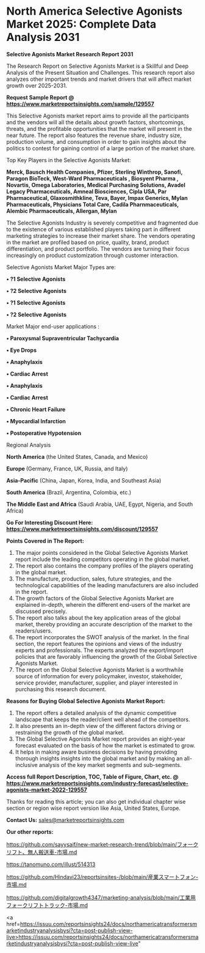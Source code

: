 # North America Selective Agonists Market 2025: Complete Data Analysis 2031

<strong>Selective Agonists Market Research Report 2031</strong>

The Research Report on Selective Agonists Market is a Skillful and Deep Analysis of the Present Situation and Challenges. This research report also analyzes other important trends and market drivers that will affect market growth over 2025-2031.

<strong>Request Sample Report @ <a href=https://www.marketreportsinsights.com/sample/129557>https://www.marketreportsinsights.com/sample/129557</a></strong>

This Selective Agonists market report aims to provide all the participants and the vendors will all the details about growth factors, shortcomings, threats, and the profitable opportunities that the market will present in the near future. The report also features the revenue share, industry size, production volume, and consumption in order to gain insights about the politics to contest for gaining control of a large portion of the market share.

Top Key Players in the Selective Agonists Market:

<strong>Merck, Bausch Health Companies, Pfizer, Sterling Winthrop, Sanofi, Paragon BioTeck, West-Ward Pharmaceuticals , Biosyent Pharma , Novartis, Omega Laboratories, Medical Purchasing Solutions, Avadel Legacy Pharmaceuticals, Amneal Biosciences, Cipla USA, Par Pharmaceutical, Glaxosmithkline, Teva, Bayer, Impax Generics, Mylan Pharmaceuticals, Physicians Total Care, Cadila Pharnmaceuticals, Alembic Pharmaceuticals, Allergan, Mylan</strong>

The Selective Agonists Industry is severely competitive and fragmented due to the existence of various established players taking part in different marketing strategies to increase their market share. The vendors operating in the market are profiled based on price, quality, brand, product differentiation, and product portfolio. The vendors are turning their focus increasingly on product customization through customer interaction.

Selective Agonists Market Major Types are:

<strong>• ?1 Selective Agonists

• ?2 Selective Agonists

• ?1 Selective Agonists

• ?2 Selective Agonists</strong>

Market Major end-user applications :

<strong>• Paroxysmal Supraventricular Tachycardia

• Eye Drops

• Anaphylaxis

• Cardiac Arrest

• Anaphylaxis

• Cardiac Arrest

• Chronic Heart Failure

• Myocardial Infarction

• Postoperative Hypotension</strong>

Regional Analysis

</u><strong><b>North America</b></strong> (the United States, Canada, and Mexico)

<strong><b>Europe </b></strong>(Germany, France, UK, Russia, and Italy)

<strong><b>Asia-Pacific</b></strong> (China, Japan, Korea, India, and Southeast Asia)

<strong><b>South America</b></strong> (Brazil, Argentina, Colombia, etc.)

<strong><b>The Middle East and Africa</b></strong> (Saudi Arabia, UAE, Egypt, Nigeria, and South Africa)

<strong>Go For Interesting Discount Here: <a href=https://www.marketreportsinsights.com/discount/129557>https://www.marketreportsinsights.com/discount/129557</a></strong>

<strong>Points Covered in The Report:</strong>
<ol>
  <li>The major points considered in the Global Selective Agonists Market report include the leading competitors operating in the global market.</li>
  <li>The report also contains the company profiles of the players operating in the global market.</li>
  <li>The manufacture, production, sales, future strategies, and the technological capabilities of the leading manufacturers are also included in the report.</li>
  <li>The growth factors of the Global Selective Agonists Market are explained in-depth, wherein the different end-users of the market are discussed precisely.</li>
  <li>The report also talks about the key application areas of the global market, thereby providing an accurate description of the market to the readers/users.</li>
  <li>The report incorporates the SWOT analysis of the market. In the final section, the report features the opinions and views of the industry experts and professionals. The experts analyzed the export/import policies that are favorably influencing the growth of the Global Selective Agonists Market.</li>
  <li>The report on the Global Selective Agonists Market is a worthwhile source of information for every policymaker, investor, stakeholder, service provider, manufacturer, supplier, and player interested in purchasing this research document.</li>
</ol>
<strong>Reasons for Buying Global Selective Agonists Market Report:</strong>

<ol>
  <li>The report offers a detailed analysis of the dynamic competitive landscape that keeps the reader/client well ahead of the competitors.</li>
  <li>It also presents an in-depth view of the different factors driving or restraining the growth of the global market.</li>
  <li>The Global Selective Agonists Market report provides an eight-year forecast evaluated on the basis of how the market is estimated to grow.</li>
  <li>It helps in making aware business decisions by having providing thorough insights insights into the global market and by making an all-inclusive analysis of the key market segments and sub-segments.</li>
</ol>
<strong>Access full Report Description, TOC, Table of Figure, Chart, etc. @ <a href=https://www.marketreportsinsights.com/industry-forecast/selective-agonists-market-2022-129557>https://www.marketreportsinsights.com/industry-forecast/selective-agonists-market-2022-129557</a></strong>


Thanks for reading this article; you can also get individual chapter wise section or region wise report version like Asia, United States, Europe.

<strong>Contact Us:</strong>
sales@marketreportsinsights.com

<strong>Our other reports:</strong>

<a href=https://github.com/sayysaif/new-market-research-trend/blob/main/フォークリフト、無人搬送車-市場.md>https://github.com/sayysaif/new-market-research-trend/blob/main/フォークリフト、無人搬送車-市場.md</a>

<a href=https://tanomuno.com/illust/514313>https://tanomuno.com/illust/514313</a>

<a href=https://github.com/Hindavi23/reportsinsites-/blob/main/産業スマートフォン-市場.md>https://github.com/Hindavi23/reportsinsites-/blob/main/産業スマートフォン-市場.md</a>

<a href=https://github.com/digitalgrowth4347/marketing-analysis/blob/main/工業用フォークリフトトラック-市場.md>https://github.com/digitalgrowth4347/marketing-analysis/blob/main/工業用フォークリフトトラック-市場.md</a>

<a href=https://issuu.com/reportsinsights24/docs/northamericatransformersmarketindustryanalysisbysi?cta=post-publish-view-live>https://issuu.com/reportsinsights24/docs/northamericatransformersmarketindustryanalysisbysi?cta=post-publish-view-live</a>"

